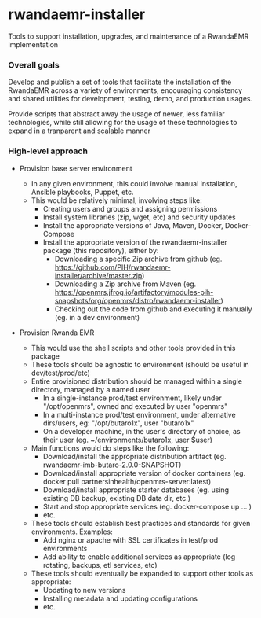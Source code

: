 # rwandaemr-installer
Tools to support installation, upgrades, and maintenance of a RwandaEMR implementation

### Overall goals

Develop and publish a set of tools that facilitate the installation of the RwandaEMR across a variety of
environments, encouraging consistency and shared utilities for development, testing, demo, and production usages.

Provide scripts that abstract away the usage of newer, less familiar technologies, while still
allowing for the usage of these technologies to expand in a tranparent and scalable manner

### High-level approach

* Provision base server environment
  * In any given environment, this could involve manual installation, Ansible playbooks, Puppet, etc.
  * This would be relatively minimal, involving steps like:
    * Creating users and groups and assigning permissions
    * Install system libraries (zip, wget, etc) and security updates
    * Install the appropriate versions of Java, Maven, Docker, Docker-Compose
    * Install the appropriate version of the rwandaemr-installer package (this repository), either by:
      * Downloading a specific Zip archive from github (eg. https://github.com/PIH/rwandaemr-installer/archive/master.zip)
      * Downloading a Zip archive from Maven (eg. https://openmrs.jfrog.io/artifactory/modules-pih-snapshots/org/openmrs/distro/rwandaemr-installer)
      * Checking out the code from github and executing it manually (eg. in a dev environment)

* Provision Rwanda EMR
  * This would use the shell scripts and other tools provided in this package
  * These tools should be agnostic to environment (should be useful in dev/test/prod/etc)
  * Entire provisioned distribution should be managed within a single directory, managed by a named user
    * In a single-instance prod/test environment, likely under "/opt/openmrs", owned and executed by user "openmrs"
    * In a multi-instance prod/test environment, under alternative dirs/users, eg: "/opt/butaro1x", user "butaro1x"
    * On a developer machine, in the user's directory of choice, as their user (eg. ~/environments/butaro1x, user $user)
  * Main functions would do steps like the following:
    * Download/install the appropriate distribution artifact (eg. rwandaemr-imb-butaro-2.0.0-SNAPSHOT)
    * Download/install appropriate version of docker containers (eg. docker pull partnersinhealth/openmrs-server:latest)
    * Download/install appropriate starter databases (eg. using existing DB backup, existing DB data dir, etc.)
    * Start and stop appropriate services (eg. docker-compose up ... )
    * etc.
  * These tools should establish best practices and standards for given environments.  Examples:
    * Add nginx or apache with SSL certificates in test/prod environments
    * Add ability to enable additional services as appropriate (log rotating, backups, etl services, etc)
  * These tools should eventually be expanded to support other tools as appropriate:
    * Updating to new versions
    * Installing metadata and updating configurations
    * etc.
